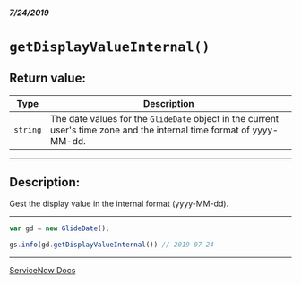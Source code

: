 ##### 7/24/2019
# `getDisplayValueInternal()`

## Return value:
| Type | Description |
|---|---|
| `string` | The date values for the `GlideDate` object in the current user's time zone and the internal time format of yyyy-MM-dd. |

---

## Description:
Gest the display value in the internal format (yyyy-MM-dd).

---

```js
var gd = new GlideDate();

gs.info(gd.getDisplayValueInternal()) // 2019-07-24
```

---

[ServiceNow Docs](https://developer.servicenow.com/app.do#!/api_doc?v=madrid&id=r_ScopedGlideDateGetDisplayValueInternal)